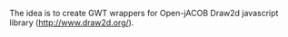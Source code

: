 The idea is to create GWT wrappers for Open-jACOB Draw2d javascript library (http://www.draw2d.org/).